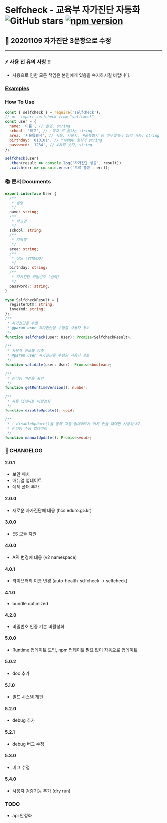 # Selfcheck - 교육부 자가진단 자동화 ![GitHub stars](https://img.shields.io/github/stars/yjmirror/selfcheck?style=social) [![npm version](https://badge.fury.io/js/selfcheck.svg)](https://badge.fury.io/js/selfcheck)

## 🌟 20201109 자가진단 3문항으로 수정

---

### ⚡ 사용 전 유의 사항 !!

- 사용으로 인한 모든 책임은 본인에게 있음을 숙지하시길 바랍니다.

### [Examples](https://github.com/yjmirror/selfcheck/tree/master/examples)

### How To Use

```js
const { selfcheck } = require('selfcheck');
// or  import selfcheck from "selfcheck"
const user = {
  name: '이름', // 실명, string
  school: '학교', // '학교'로 끝나는 string
  area: '서울특별시', // 서울, 서울시, 서울특별시 등 아무렇게나 입력 가능, string
  birthday: '010101', // YYMMDD 형식의 string
  password: '1234', // 4자리 숫자, string
};

selfcheck(user)
  .then(result => console.log('자가진단 성공', result))
  .catch(err => console.error('오류 발생', err));
```

### 📚 문서 Documents

```ts
export interface User {
  /**
   * 실명
   */
  name: string;
  /**
   * 학교명
   */
  school: string;
  /**
   * 지역명
   */
  area: string;
  /**
   * 생일 (YYMMDD)
   */
  birthday: string;
  /**
   * 자가진단 비밀번호 (선택)
   */
  password?: string;
}

type SelfcheckResult = {
  registerDtm: string;
  inveYmd: string;
};
/**
 * 자가진단을 수행
 * @param user 자가진단을 수행할 사용자 정보
 */
function selfcheck(user: User): Promise<SelfcheckResult>;

/**
 * 사용자 정보를 검증
 * @param user 자가진단을 수행할 사용자 정보
 */
function validate(user: User): Promise<boolean>;

/**
 * 런타임 버전을 확인
 */
function getRuntimeVersion(): number;

/**
 * 자동 업데이트 비활성화
 */
function disableUpdate(): void;

/**
 * ! disableUpdate()를 통해 자동 업데이트가 꺼져 있을 때에만 사용하시오
 * 런타임 수동 업데이트
 */
function manualUpdate(): Promise<void>;
```

### 🔨 CHANGELOG

#### 2.0.1

- 보안 패치
- 매뉴얼 업데이트
- 예제 폴더 추가

#### 2.0.0

- 새로운 자가진단에 대응 (hcs.eduro.go.kr)

#### 3.0.0

- ES 모듈 지원

#### 4.0.0

- API 변경에 대응 (v2 namespace)

#### 4.0.1

- 라이브러리 이름 변경 (auto-health-selfcheck -> selfcheck)

#### 4.1.0

- bundle optimized

#### 4.2.0

- 비밀번호 인증 기본 비활성화

#### 5.0.0

- Runtime 업데이트 도입, npm 업데이트 필요 없이 자동으로 업데이트

#### 5.0.2

- doc 추가

#### 5.1.0

- 빌드 시스템 개편

#### 5.2.0

- debug 추가

#### 5.2.1

- debug 버그 수정

#### 5.3.0

- 버그 수정

#### 5.4.0

- 사용자 검증기능 추가 (dry run)

### TODO

- api 안정화
